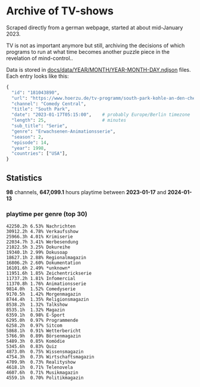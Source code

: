 # Archive of TV-shows

Scraped directly from a german webpage, started at about mid-January 2023.

TV is not as important anymore but still, archiving the decisions of which programs to run at what time
becomes another puzzle piece in the revelation of mind-control.. 

Data is stored in [docs/data/YEAR/MONTH/YEAR-MONTH-DAY.ndjson](docs/data/) files. 
Each entry looks like this:

```python
{
  "id": "181043890", 
  "url": "https://www.hoerzu.de/tv-programm/south-park-kohle-an-den-chefkoch/bid_181043890/", 
  "channel": "Comedy Central", 
  "title": "South Park", 
  "date": "2023-01-17T05:15:00",    # probably Europe/Berlin timezone 
  "length": 25,                     # minutes 
  "sub_title": "Serie", 
  "genre": "Erwachsenen-Animationsserie", 
  "season": 2, 
  "episode": 14, 
  "year": 1998, 
  "countries": ["USA"],
}
```

## Statistics

**98** channels, **647,099.1** hours playtime between **2023-01-17** and **2024-01-13**


### playtime per genre (top 30)

    42250.2h 6.53% Nachrichten
    30912.2h 4.78% Verkaufsshow
    25966.3h 4.01% Krimiserie
    22034.7h 3.41% Werbesendung
    21022.5h 3.25% Dokureihe
    19340.1h 2.99% Dokusoap
    18627.1h 2.88% Regionalmagazin
    16806.2h 2.60% Dokumentation
    16101.6h 2.49% *unknown*
    11951.6h 1.85% Zeichentrickserie
    11737.2h 1.81% Infomercial
    11370.8h 1.76% Animationsserie
    9814.0h  1.52% Comedyserie
    9170.5h  1.42% Morgenmagazin
    8744.4h  1.35% Religionsmagazin
    8538.2h  1.32% Talkshow
    8535.1h  1.32% Magazin
    6359.1h  0.98% E-Sport
    6295.0h  0.97% Programmende
    6258.2h  0.97% Sitcom
    5868.1h  0.91% Wetterbericht
    5766.9h  0.89% Börsenmagazin
    5489.3h  0.85% Komödie
    5345.6h  0.83% Quiz
    4873.0h  0.75% Wissensmagazin
    4754.3h  0.73% Wirtschaftsmagazin
    4709.9h  0.73% Realityshow
    4618.1h  0.71% Telenovela
    4607.6h  0.71% Musikmagazin
    4559.1h  0.70% Politikmagazin
